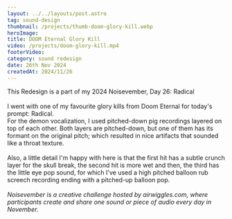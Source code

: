 ```yaml
---
layout: ../../layouts/post.astro
tag: sound-design
thumbnail: /projects/thumb-doom-glory-kill.webp
heroImage:
title: DOOM Eternal Glory Kill
video: /projects/doom-glory-kill.mp4
footerVideo: 
category: sound redesign
date: 26th Nov 2024
createdAt: 2024/11/26
---
```

<div>
This Redesign is a part of my 2024 Noisevember, Day 26: Radical
</div>
<br>
<div>
I went with one of my favourite glory kills from Doom Eternal for today's prompt: Radical.
<br>
</div>
<div>
For the demon vocalization, I used pitched-down pig recordings layered on top of each other. Both layers are pitched-down, but one of them has its formant on the original pitch; which resulted in nice artifacts that sounded like a throat texture.
</div>
<br>
<div>
Also, a little detail I'm happy with here is that the first hit has a subtle crunch layer for the skull break, the second hit is more wet and then, the third has the little eye pop sound, for which I've used a high pitched balloon rub screech recording ending with a pitched-up balloon pop.
<br>
<br>
<div>
    <i>Noisevember is a creative challenge hosted by airwiggles.com, where participants create and share one sound or piece of audio every day in November.</i>
</div>